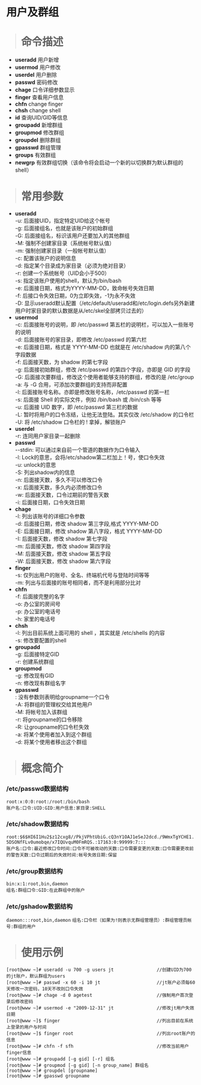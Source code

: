 # 用户及群组 #
> # 命令描述 #

* **useradd** 用户新增
* **usermod** 用户修改
* **userdel** 用户删除
* **passwd** 密码修改
* **chage** 口令详细参数显示
* **finger** 查看用户信息
* **chfn** change finger
* **chsh** change shell
* **id** 查询UID/GID等信息
* **groupadd** 新增群组
* **groupmod** 修改群组
* **groupdel** 删除群组
* **gpasswd** 群组管理
* **groups** 有效群组
* **newgrp** 有效群组切换（该命令将会启动一个新的以切换群为默认群组的shell）

> # 常用参数 #

* **useradd**  
  -u: 后面接UID，指定特定UID给这个帐号  
  -g: 后面接组名，也就是该账户的初始群组  
  -G: 后面接组名，标识该用户还要加入的其他群组  
  -M: 强制不创建家目录（系统帐号默认值）  
  -m: 强制创建家目录（一般帐号默认值）  
  -c: 配置该账户的说明信息  
  -d: 指定某个目录成为家目录（必须为绝对目录）  
  -r: 创建一个系统帐号（UID会小于500）  
  -s: 指定该账户使用的shell，默认为/bin/bash  
  -e: 后面接日期，格式为YYYY-MM-DD，致命帐号失效日期  
  -f: 后接口令失效日期，0为立即失效，-1为永不失效  
  -D: 显示useradd默认配置（/etc/default/useradd和/etc/login.defs另外新建用户时家目录的默认数据是从/etc/skel全部拷贝过去的）
* **usermod**  
  -c: 后面接账号的说明，即 /etc/passwd 第五栏的说明栏，可以加入一些账号的说明  
  -d: 后面接账号的家目录，即修改 /etc/passwd 的第六栏  
  -e: 后面接日期，格式是 YYYY-MM-DD 也就是在 /etc/shadow 内的第八个字段数据  
  -f: 后面接天数，为 shadow 的第七字段  
  -g: 后面接初始群组，修改 /etc/passwd 的第四个字段，亦即是 GID 的字段  
  -G: 后面接次要群组，修改这个使用者能够支持的群组，修改的是 /etc/group  
  -a: 与 -G 合用，可添加次要群组的支持而非配置  
  -l: 后面接账号名称。亦即是修改账号名称，/etc/passwd 的第一栏  
  -s: 后面接 Shell 的实际文件，例如 /bin/bash 或 /bin/csh 等等  
  -u: 后面接 UID 数字，即 /etc/passwd 第三栏的数据  
  -L: 暂时将用户的口令冻结，让他无法登陆。其实仅改 /etc/shadow 的口令栏  
  -U: 将 /etc/shadow 口令栏的 ! 拿掉，解锁账户  
* **userdel**  
  -r: 连同用户家目录一起删除  
* **passwd**  
  --stdin: 可以通过来自前一个管道的数据作为口令输入  
  -l: Lock的意思，会将/etc/shadow第二栏加上！号，使口令失效  
  -u: unlock的意思  
  -S: 列出shadow内的信息  
  -n: 后面接天数，多久不可以修改口令  
  -x: 后面接天数，多久内必须修改口令  
  -w: 后面接天数，口令过期前的警告天数  
  -i: 后面接日期，口令失效日期
* **chage**  
  -l: 列出该账号的详细口令参数  
  -d: 后面接日期，修改 shadow 第三字段,格式 YYYY-MM-DD  
  -E: 后面接日期，修改 shadow 第八字段，格式 YYYY-MM-DD  
  -I: 后面接天数，修改 shadow 第七字段  
  -m: 后面接天数，修改 shadow 第四字段  
  -M: 后面接天数，修改 shadow 第五字段  
  -W: 后面接天数，修改 shadow 第六字段  
* **finger**  
  -s: 仅列出用户的账号、全名、终端机代号与登陆时间等等  
  -m: 列出与后面接的账号相同者，而不是利用部分比对
* **chfn**  
  -f: 后面接完整的名字  
  -o: 办公室的房间号  
  -p: 办公室的电话号  
  -h: 家里的电话号
* **chsh**  
  -l: 列出目前系统上面可用的 shell ，其实就是 /etc/shells 的内容  
  -s: 修改要配置的shell
* **groupadd**  
  -g: 后面接特定GID  
  -r: 创建系统群组
* **groupmod**  
  -g: 修改现有GID  
  -n: 修改现有群组名字
* **gpasswd**  
    : 没有参数则表明给groupname一个口令  
  -A: 将群组的管理权交给其他用户  
  -M: 将帐号加入该群组  
  -r: 将groupname的口令移除  
  -R: 让groupname的口令栏失效  
  -a: 将某个使用者加入到这个群组  
  -d: 将某个使用者移出这个群组


> # 概念简介 #

### /etc/passwd数据结构 ###
`root:x:0:0:root:/root:/bin/bash`  
`账户名:口令:UID:GID:用户信息:家目录:SHELL`
### /etc/shadow数据结构 ###
`root:$6$HI6I1Hu2$z12cxg8//PkjVPhtUbiG.cQ3nY1OAJ1eSeJ2dcd./9WmxTgYCHE1.5DSONfFLv0umobqe/x7IQUvquM0FmRQS.:17163:0:99999:7:::`  
`账户名:口令:最近修改口令时间:口令不可被改动的天数:口令需要变更的天数:口令需要更改前的警告天数:口令过期后的失效时间:帐号失效日期:保留`
### /etc/group数据结构 ###
`bin:x:1:root,bin,daemon`  
`组名:群组口令:GID:在此群组中的账户`
### /etc/gshadow数据结构 ###
`daemon:::root,bin,daemon`
`组名:口令栏（如果为!则表示无群组管理员）:群组管理员帐号:群组的用户`

> # 使用示例 #

```
[root@www ~]# useradd -u 700 -g users jt                //创建UID为700的jt账户，默认群组为users
[root@www ~]# passwd -x 60 -i 10 jt                     //jt账户必须每60天修改一次密码，10天不改则口令失效
[root@www ~]# chage -d 0 agetest                        //强制用户首次登录后修改密码
[root@www ~]# usermod -e "2009-12-31" jt                //修改jt用户失效日期
[root@www ~]$ finger                                    //列出目前在系统上登录的用户与时间
[root@www ~]$ finger root                               //列出root账户的信息
[root@www ~]# chfn -f sfh                               //修改当前用户finger信息
[root@www ~]# groupadd [-g gid] [-r] 组名
[root@www ~]# groupmod [-g gid] [-n group_name] 群组名
[root@www ~]# groupdel [groupname]
[root@www ~]# gpasswd groupname
```
